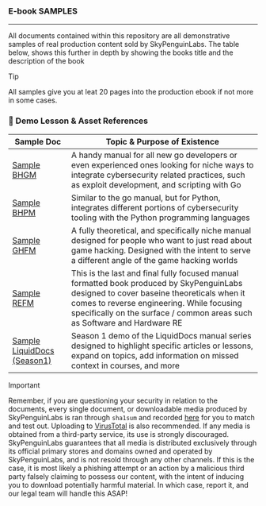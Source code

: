 ### E-book SAMPLES
---

All documents contained within this repository are all demonstrative samples of real production content sold by SkyPenguinLabs. The table below, shows this further in depth by showing the books title and the description of the book 

> [!TIP]
> All samples give you at leat 20 pages into the production ebook if not more in some cases. 

### 📑 Demo Lesson & Asset References

| Sample Doc | Topic & Purpose of Existence |
|------|---------|
| [Sample BHGM](./%5BDEMO%5D%20Black%20Hat%20Go%20Manual%20%5BDEMO%5D.pdf) | A handy manual for all new go developers or even experienced ones looking for niche ways to integrate cybersecurity related practices, such as exploit development, and scripting with Go |
| [Sample BHPM](./%5BDEMO%5D%20Black%20Hat%20Python%20Manual%20%5BDEMO%5D.pdf) | Similar to the go manual, but for Python, integrates different portions of cybersecurity tooling with the Python programming languages |
| [Sample GHFM](./%5BDEMO%5D%20Game%20Hackers%20Field%20Manual%20%5BDEMO%5D.pdf) | A fully theoretical, and specifically niche manual designed for people who want to just read about game hacking. Designed with the intent to serve a different angle of the game hacking worlds |
| [Sample REFM](./%5BDEMO%5D%20Reverse%20Engineers%20Field%20Manual%20%5BDEMO%5D.pdf) | This is the last and final fully focused manual formatted book produced by SkyPenguinLabs designed to cover baseine theoreticals when it comes to reverse engineering. While focusing specifically on the surface / common areas such as Software and Hardware RE |
| [Sample LiquidDocs (Season1)](./%5BDEMO%5D%20Reverse%20Engineers%20Field%20Manual%20%5BDEMO%5D.pdf) | Season 1 demo of the LiquidDocs manual series designed to highlight specific articles or lessons, expand on topics, add information on missed context in courses, and more |

> [!IMPORTANT]
> Remember, if you are questioning your security in relation to the documents, every single document, or downloadable media produced by SkyPenguinLabs is ran through `sha1sum` and recorded [here](../CourseResources/HelpUsFightPiracy) for you to match and test out. Uploading to [VirusTotal](https://www.virustotal.com/gui/file/e23a4697fce0e5db29a5e9409da0ac4cf27ad065fd6146d01f8af098b78a6290?nocache=1) is also recommended. If any media is obtained from a third-party service, its use is strongly discouraged. SkyPenguinLabs guarantees that all media is distributed exclusively through its official primary stores and domains owned and operated by SkyPenguinLabs, and is not resold through any other channels. If this is the case, it is most likely a phishing attempt or an action by a malicious third party falsely claiming to possess our content, with the intent of inducing you to download potentially harmful material. In which case, report it, and our legal team will handle this ASAP!


